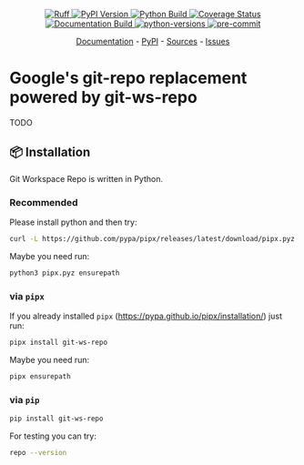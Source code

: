 <p align="center">
    <a href="https://github.com/astral-sh/ruff" target="_blank">
        <img src="https://img.shields.io/endpoint?url=https://raw.githubusercontent.com/astral-sh/ruff/main/assets/badge/v2.json" alt="Ruff">
    </a>
    <a href="https://badge.fury.io/py/git-ws-repo" target="_blank">
        <img src="https://badge.fury.io/py/git-ws-repo.svg" alt="PyPI Version">
    </a>
    <a href="https://github.com/c0fec0de/git-ws-repo/actions/workflows/main.yml" target="_blank">
        <img src="https://github.com/c0fec0de/git-ws-repo/actions/workflows/main.yml/badge.svg" alt="Python Build">
    </a>
    <a href="https://coveralls.io/github/c0fec0de/git-ws-repo?branch=main" target="_blank">
        <img src="https://coveralls.io/repos/github/c0fec0de/git-ws-repo/badge.svg?branch=main" alt="Coverage Status">
    </a>
    <a href="https://git-ws-repo.readthedocs.io/en/stable" target="_blank">
        <img src="https://readthedocs.org/projects/git-ws-repo/badge/?version=stable" alt="Documentation Build">
    </a>
    <a href="https://pypi.python.org/pypi/git-ws-repo" target="_blank">
        <img src="https://img.shields.io/pypi/pyversions/git-ws-repo.svg" alt="python-versions">
    </a>
    <a href="https://github.com/pre-commit/pre-commit" target="_blank">
        <img src="https://img.shields.io/badge/pre--commit-enabled-brightgreen?logo=pre-commit" alt="pre-commit">
    </a>
</p>

<p align="center">
    <a href="https://git-ws-repo.readthedocs.io/en/stable/" target="_blank">Documentation</a>
    -
    <a href="https://pypi.org/project/git-ws-repo/" target="_blank">PyPI</a>
    -
    <a href="https://github.com/c0fec0de/git-ws-repo" target="_blank">Sources</a>
    -
    <a href="https://github.com/c0fec0de/git-ws-repo/issues" target="_blank">Issues</a>
</p>

# Google's git-repo replacement powered by git-ws-repo

TODO


## 📦 Installation

Git Workspace Repo is written in Python.

### Recommended

Please install python and then try:

```bash
curl -L https://github.com/pypa/pipx/releases/latest/download/pipx.pyz -o pipx.pyz && python3 pipx.pyz install git-ws-repo
```

Maybe you need run:

```bash
python3 pipx.pyz ensurepath
```

### via `pipx`

If you already installed `pipx` (https://pypa.github.io/pipx/installation/) just run:

```bash
pipx install git-ws-repo
```

Maybe you need run:

```bash
pipx ensurepath
```

### via `pip`

```bash
pip install git-ws-repo
```

For testing you can try:

```bash
repo --version
```
